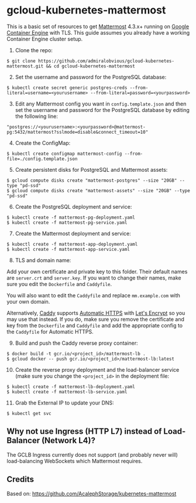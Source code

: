 # gcloud-kubernetes-mattermost
This is a basic set of resources to get [Mattermost](https://www.mattermost.org/) 4.3.x+ running on [Google Container Engine](https://cloud.google.com/container-engine/) with TLS. This guide assumes you already have a working Container Engine cluster setup.

1. Clone the repo:
```console
$ git clone https://github.com/admiralobvious/gcloud-kubernetes-mattermost.git && cd gcloud-kubernetes-mattermost
```
2. Set the username and password for the PostgreSQL database:
```console
$ kubectl create secret generic postgres-creds --from-literal=username=<yourusername> --from-literal=password=<yourpassword>
```
3. Edit any Mattermost config you want in `config.template.json` and then set the username and password for the PostgreSQL database by editing the following line:
```console
"postgres://<yourusername>:<yourpassword>@mattermost-pg:5432/mattermost?sslmode=disable&connect_timeout=10"
```
4. Create the ConfigMap:
```console
$ kubectl create configmap mattermost-config --from-file=./config.template.json
```
5. Create persistent disks for PostgreSQL and Mattermost assets:
```console
$ gcloud compute disks create "mattermost-postgres" --size "20GB" --type "pd-ssd"
$ gcloud compute disks create "mattermost-assets" --size "20GB" --type "pd-ssd"
```
6. Create the PostgreSQL deployment and service:
```console
$ kubectl create -f mattermost-pg-deployment.yaml
$ kubectl create -f mattermost-pg-service.yaml
```
7. Create the Mattermost deployment and service:
```console
$ kubectl create -f mattermost-app-deployment.yaml
$ kubectl create -f mattermost-app-service.yaml
```
8. TLS and domain name:

Add your own certificate and private key to this folder. Their default names are `server.crt` and `server.key`.
If you want to change their names, make sure you edit the `Dockerfile` and `Caddyfile`.

You will also want to edit the `Caddyfile` and replace `mm.example.com` with your own domain.

Alternatively, [Caddy](https://caddyserver.com/) supports [Automatic HTTPS](https://caddyserver.com/docs/automatic-https) with [Let's Encrypt](https://letsencrypt.org/) so you may use that instead. If you do, make sure you remove the certificate and key from the `Dockerfile` and `Caddyfile` and add the appropriate config to the `Caddyfile` for Automatic HTTPS.

9. Build and push the Caddy reverse proxy container:
```console
$ docker build -t gcr.io/<project_id>/mattermost-lb .
$ gcloud docker -- push gcr.io/<project_id>/mattermost-lb:latest
```
10. Create the reverse proxy deployment and the load-balancer service (make sure you change the `<project_id>` in the deployment file: 
```console
$ kubectl create -f mattermost-lb-deployment.yaml
$ kubectl create -f mattermost-lb-service.yaml
```
11. Grab the External IP to update your DNS:
```console
$ kubectl get svc
```

Why not use Ingress (HTTP L7) instead of Load-Balancer (Network L4)?
----------------------------------------------------------------
The GCLB Ingress currently does not support (and probably never will) load-balancing WebSockets which Mattermost requires.

Credits
-------
Based on: https://github.com/AcalephStorage/kubernetes-mattermost
